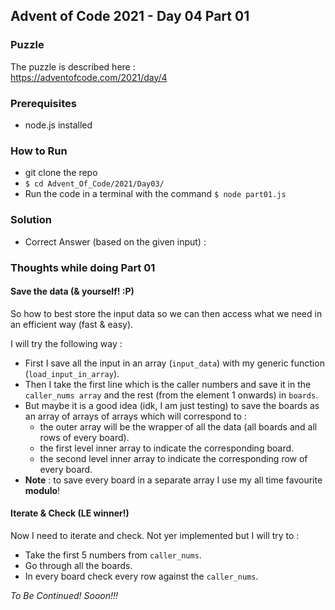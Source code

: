 ## Advent of Code 2021 - Day 04 Part 01

### Puzzle
The puzzle is described here :  
https://adventofcode.com/2021/day/4

### Prerequisites
- node.js installed

### How to Run
- git clone the repo 
- ```$ cd Advent_Of_Code/2021/Day03/```
- Run the code in a terminal with the command ```$ node part01.js```

### Solution
- Correct Answer (based on the given input) : 

### Thoughts while doing Part 01

#### Save the data (& yourself! :P)
So how to best store the input data so we can then access what we need in an efficient way (fast & easy). 

I will try the following way :
  * First I save all the input in an array (`input_data`) with my generic function (`load_input_in_array`).
  * Then I take the first line which is the caller numbers and save it in the `caller_nums array` and the rest (from the element 1 onwards) in `boards`.
  * But maybe it is a good idea (idk, I am just testing) to save the boards as an array of arrays of arrays which will correspond to :
    * the outer array will be the wrapper of all the data (all boards and all rows of every board).
    * the first level inner array to indicate the corresponding board.
    * the second level inner array to indicate the corresponding row of every board.
  * **Note** : to save every board in a separate array I use my all time favourite **modulo**!

  #### Iterate & Check (LE winner!)
  Now I need to iterate and check. Not yer implemented but I will try to :
  * Take the first 5 numbers from `caller_nums`.
  * Go through all the boards.
  * In every board check every row against the `caller_nums`.

  _To Be Continued! Sooon!!!_